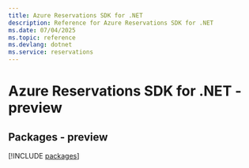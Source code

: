 ```yaml
---
title: Azure Reservations SDK for .NET
description: Reference for Azure Reservations SDK for .NET
ms.date: 07/04/2025
ms.topic: reference
ms.devlang: dotnet
ms.service: reservations
---
```

# Azure Reservations SDK for .NET - preview
## Packages - preview
[!INCLUDE [packages](reservations-index.md)]
